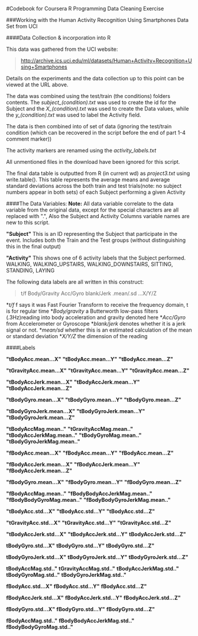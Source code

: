 #Codebook for Coursera R Programming Data Cleaning Exercise

###Working with the Human Activity Recognition Using Smartphones Data Set from UCI

####Data Collection & incorporation into R

This data was gathered from the UCI website:

>http://archive.ics.uci.edu/ml/datasets/Human+Activity+Recognition+Using+Smartphones

Details on the experiments and the data collection up to this point can be viewed at the URL above.

The data was combined using the test/train (the conditions) folders contents.  The *subject_(condition).txt* was used to create the id for the Subject and the *X_(condition).txt* was used to create the Data values, while the *y_(condition).txt* was used to label the Activity field.  

The data is then combined into of set of data (ignoring the test/train condition (which can be recovered in the script before the end of part 1-4 comment marker))

The activity markers are renamed using the *activity_labels.txt* 
 
All unmentioned files in the download have been ignored for this script.

The final data table is outputted from R (in current wd) as *project3.txt* using write.table().  This table represents the average means and average standard deviations across the both train and test trials(note: no subject numbers appear in both sets) of each Subject performing a given Activity


####The Data Variables:
**Note:** All data variable correlate to the data variable from the original data, except for the special characters are all replaced with ".", Also the Subject and Activity Columns variable names are new to this script.

**"Subject"**  This is an ID representing the Subject that participate in the event.  Includes both the Train and the Test groups (without distinguishing this in the final output)

**"Activity"**  This shows one of 6 activity labels that the Subject performed. 
WALKING, WALKING_UPSTAIRS, WALKING_DOWNSTAIRS, SITTING, STANDING, LAYING

The following data labels are all written in this construct:

>t/f Body/Gravity Acc/Gyro blank/Jerk .mean/.sd ...X/Y/Z

**t/f* f says it was Fast Fourier Transform to receive the frequency domain, t is for regular time
**Body/gravity* a Butterworth low-pass filters (.3Hz)reading into body acceleration and gravity denoted here
**Acc/Gyro* from Accelerometer or Gyroscope
**blank/jerk* denotes whether it is a jerk signal or not.
**mean/sd* whether this is an estimated calculation of the mean or standard deviation
**X/Y/Z* the dimension of the reading


####Labels


**"tBodyAcc.mean...X"**
**"tBodyAcc.mean...Y"**
**"tBodyAcc.mean...Z"**

**"tGravityAcc.mean...X"**
**"tGravityAcc.mean...Y"**
**"tGravityAcc.mean...Z"**

**"tBodyAccJerk.mean...X"**
**"tBodyAccJerk.mean...Y"**
**"tBodyAccJerk.mean...Z"**

**"tBodyGyro.mean...X"**
**"tBodyGyro.mean...Y"**
**"tBodyGyro.mean...Z"**

**"tBodyGyroJerk.mean...X"**
**"tBodyGyroJerk.mean...Y"**
**"tBodyGyroJerk.mean...Z"**

**"tBodyAccMag.mean.."**
**"tGravityAccMag.mean.."**
**"tBodyAccJerkMag.mean.."**
**"tBodyGyroMag.mean.."**
**"tBodyGyroJerkMag.mean.."**

**"fBodyAcc.mean...X"**
**"fBodyAcc.mean...Y"**
**"fBodyAcc.mean...Z"**

**"fBodyAccJerk.mean...X"**
**"fBodyAccJerk.mean...Y"**
**"fBodyAccJerk.mean...Z"**

**"fBodyGyro.mean...X"**
**"fBodyGyro.mean...Y"**
**"fBodyGyro.mean...Z"**

**"fBodyAccMag.mean.."**
**"fBodyBodyAccJerkMag.mean.."**
**"fBodyBodyGyroMag.mean.."**
**"fBodyBodyGyroJerkMag.mean.."**

**"tBodyAcc.std...X"**
**"tBodyAcc.std...Y"**
**"tBodyAcc.std...Z"**

**"tGravityAcc.std...X"**
**"tGravityAcc.std...Y"**
**"tGravityAcc.std...Z"**

**"tBodyAccJerk.std...X"**
**"tBodyAccJerk.std...Y"**
**tBodyAccJerk.std...Z"**

**tBodyGyro.std...X"**
**tBodyGyro.std...Y"**
**tBodyGyro.std...Z"**

**tBodyGyroJerk.std...X"**
**tBodyGyroJerk.std...Y"**
**tBodyGyroJerk.std...Z"**

**tBodyAccMag.std.."**
**tGravityAccMag.std.."**
**tBodyAccJerkMag.std.."**
**tBodyGyroMag.std.."**
**tBodyGyroJerkMag.std.."**

**fBodyAcc.std...X"**
**fBodyAcc.std...Y"**
**fBodyAcc.std...Z"**

**fBodyAccJerk.std...X"**
**fBodyAccJerk.std...Y"**
**fBodyAccJerk.std...Z"**

**fBodyGyro.std...X"**
**fBodyGyro.std...Y"**
**fBodyGyro.std...Z"**

**fBodyAccMag.std.."**
**fBodyBodyAccJerkMag.std.."**
**fBodyBodyGyroMag.std.."**

